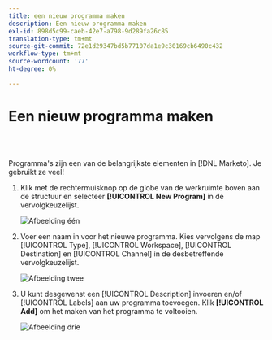 ```yaml
---
title: een nieuw programma maken
description: Een nieuw programma maken
exl-id: 898d5c99-caeb-42e7-a798-9d289fa26c85
translation-type: tm+mt
source-git-commit: 72e1d29347bd5b77107da1e9c30169cb6490c432
workflow-type: tm+mt
source-wordcount: '77'
ht-degree: 0%

---
```


# Een nieuw programma maken

<br> 

Programma&#39;s zijn een van de belangrijkste elementen in [!DNL Marketo]. Je gebruikt ze veel!

1. Klik met de rechtermuisknop op de globe van de werkruimte boven aan de structuur en selecteer **[!UICONTROL New Program]** in de vervolgkeuzelijst.

   ![Afbeelding één](/help/sky/assets/programs/create-a-new-program/create-a-new-program-1.png)

1. Voer een naam in voor het nieuwe programma. Kies vervolgens de map [!UICONTROL Type], [!UICONTROL Workspace], [!UICONTROL Destination] en [!UICONTROL Channel] in de desbetreffende vervolgkeuzelijst.

   ![Afbeelding twee](/help/sky/assets/programs/create-a-new-program/create-a-new-program-2.png)

1. U kunt desgewenst een [!UICONTROL Description] invoeren en/of [!UICONTROL Labels] aan uw programma toevoegen. Klik **[!UICONTROL Add]** om het maken van het programma te voltooien.

   ![Afbeelding drie](/help/sky/assets/programs/create-a-new-program/create-a-new-program-3.png)
